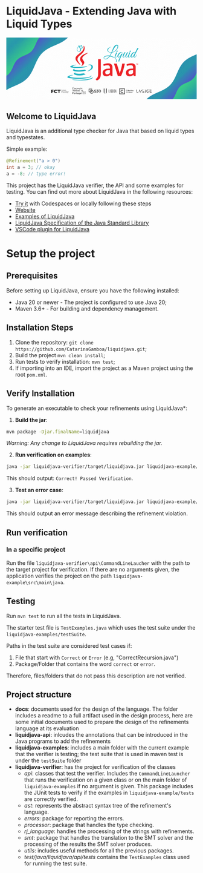 # LiquidJava - Extending Java with Liquid Types

![LiquidJava Banner](docs/design/figs/banner.gif)

## Welcome to LiquidJava

LiquidJava is an additional type checker for Java that based on liquid types and typestates.

Simple example:

```java
@Refinement("a > 0")
int a = 3; // okay
a = -8; // type error!
```

This project has the LiquidJava verifier, the API and some examples for testing.
You can find out more about LiquidJava in the following resources:

* [Try it](https://github.com/CatarinaGamboa/liquidjava-examples) with Codespaces or locally following these steps
* [Website](https://catarinagamboa.github.io/liquidjava.html)
* [Examples of LiquidJava](https://github.com/CatarinaGamboa/liquidjava-examples)
* [LiquidJava Specification of the Java Standard Library](https://github.com/CatarinaGamboa/liquid-java-external-libs)
* [VSCode plugin for LiquidJava](https://github.com/CatarinaGamboa/vscode-liquidjava)
<!-- * [Formalization of LiquidJava](https://github.com/CatarinaGamboa/liquidjava-formalization) - not opensource yet -->

# Setup the project

## Prerequisites
Before setting up LiquidJava, ensure you have the following installed:

- Java 20 or newer - The project is configured to use Java 20;
- Maven 3.6+ - For building and dependency management.

## Installation Steps

1. Clone the repository: `git clone https://github.com/CatarinaGamboa/liquidjava.git`;
2. Build the project `mvn clean install`;
3. Run tests to verify installation: `mvn test`;
4. If importing into an IDE, import the project as a Maven project using the root `pom.xml`.

## Verify Installation

To generate an executable to check your refinements using LiquidJava*:

1. **Build the jar**:
```bash
mvn package -Djar.finalName=liquidjava
```
*Warning: Any change to LiquidJava requires rebuilding the jar.*


2. **Run verification on examples**:
```bash
java -jar liquidjava-verifier/target/liquidjava.jar liquidjava-example/src/main/java/testSuite/CorrectSimpleAssignment.java
```
   This should output: `Correct! Passed Verification`.

3. **Test an error case**:
```bash
java -jar liquidjava-verifier/target/liquidjava.jar liquidjava-example/src/main/java/testSuite/CorrectSimpleAssignment.java
```
   This should output an error message describing the refinement violation.

## Run verification

### In a specific project

Run the file `liquidjava-verifier\api\CommandLineLaucher` with the path to the target project for verification.
If there are no arguments given, the application verifies the project on the path `liquidjava-example\src\main\java`.

## Testing

Run `mvn test` to run all the tests in LiquidJava.

The starter test file is `TestExamples.java` which uses the test suite under the `liquidjava-examples/testSuite`.

Paths in the test suite are considered test cases if:

1. File that start with `Correct` or `Error` (e.g, "CorrectRecursion.java")
2. Package/Folder that contains the word `correct` or `error`.

Therefore, files/folders that do not pass this description are not verified.

## Project structure

* **docs**: documents used for the design of the language. The folder includes a readme to a full artifact used in the design process, here are some initial documents used to prepare the design of the refinements language at its evaluation
* **liquidjava-api**: inlcudes the annotations that can be introduced in the Java programs to add the refinements
* **liquidjava-examples**: includes a main folder with the current example that the verifier is testing; the test suite that is used in maven test is under the `testSuite` folder
* **liquidjava-verifier**: has the project for verification of the classes
  * *api*: classes that test the verifier. Includes the `CommandLineLauncher` that runs the verification on a given class or on the main folder of `liquidjava-examples` if no argument is given. This package includes the JUnit tests to verify if the examples in `liquidjava-example/tests` are correctly verified.
  * *ast*: represents the abstract syntax tree of the refinement's language.
  * *errors*: package for reporting the errors.
  * *processor*: package that handles the type checking.
  * *rj_language*: handles the processing of the strings with refinements.
  * *smt*: package that handles the translation to the SMT solver and the processing of the results the SMT solver produces.
  * *utils*: includes useful methods for all the previous packages.
  * *test/java/liquidjava/api/tests* contains the `TestExamples` class used for running the test suite.
